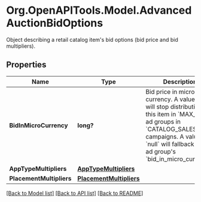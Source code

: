 # Org.OpenAPITools.Model.AdvancedAuctionBidOptions
Object describing a retail catalog item's bid options (bid price and bid multipliers).

## Properties

Name | Type | Description | Notes
------------ | ------------- | ------------- | -------------
**BidInMicroCurrency** | **long?** | Bid price in micro currency. A value of 0 will stop distribution for this item in &#x60;MAX_BID&#x60; ad groups in &#x60;CATALOG_SALES&#x60; campaigns. A value of &#x60;null&#x60; will fallback to the ad group&#39;s &#x60;bid_in_micro_currency&#x60;. | [optional] 
**AppTypeMultipliers** | [**AppTypeMultipliers**](AppTypeMultipliers.md) |  | [optional] 
**PlacementMultipliers** | [**PlacementMultipliers**](PlacementMultipliers.md) |  | [optional] 

[[Back to Model list]](../README.md#documentation-for-models) [[Back to API list]](../README.md#documentation-for-api-endpoints) [[Back to README]](../README.md)

